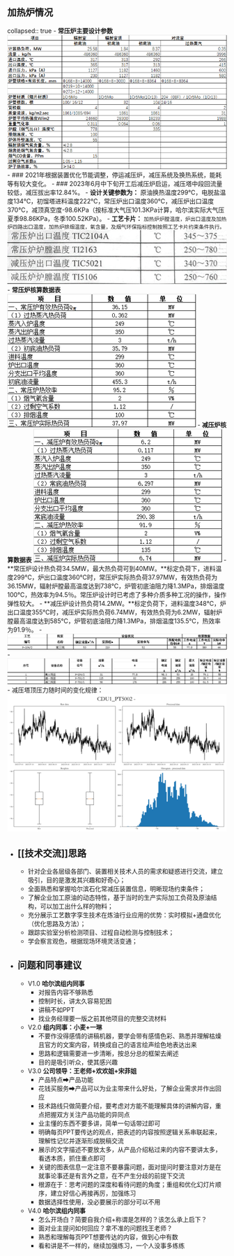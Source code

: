 ## 加热炉情况
collapsed:: true
	- **常压炉主要设计参数**
	  ![image.png](../assets/image_1709865983893_0.png)
	- ### 2021年根据装置优化节能调整，停运减压炉，减压系统及换热系统，能耗等有较大变化。
	- ### 2023年6月中下旬开工后减压炉启运，减压塔中段回流量较低，减压拔出率12.84%。
	- **设计关键参数为：**
	  原油换热温度299℃，电脱盐温度134℃，初馏塔进料温度222℃，常压炉出口温度360℃，减压炉出口温度370℃，减顶真空度-98.6KPa（按标准大气压101.3KPa计算，哈尔滨实际大气压夏季98.86KPa，冬季100.52KPa）。
	- **工艺卡片：**
	  `加热炉炉膛温度，炉出口温度及加热炉四路出口温度，加热炉排烟温度，氧含量，及烟气环保指标控制按照工艺卡片约束条件执行。`
	  ![image.png](../assets/image_1709866267479_0.png)
	- **常压炉核算数据表**
	  ![image.png](../assets/image_1709866921143_0.png)
	- **减压炉核算数据表**
	  ![image.png](../assets/image_1709867061486_0.png)
	- **常压炉设计热负荷34.5MW，最大热负荷可到40MW。**标定负荷下，进料温度299℃，炉出口温度360℃时，常压炉实际热负荷37.97MW，有效热负荷为36.15MW，辐射炉膛最高温度达到738℃，炉管初底油阻力降1.3MPa，排烟温度100℃，热效率为94.5％。常压炉设计时已考虑了多种介质多种工况的操作，操作弹性较大。
	- **减压炉设计热负荷14.2MW。**标定负荷下，进料温度348℃，炉出口温度355℃时，减压炉实际热负荷6.74MW，有效热负荷为6.2MW，辐射炉膛最高温度达到585℃，炉管初底油阻力降1.3MPa，排烟温度135.5℃，热效率为91.9％。
	- ![image.png](../assets/image_1709867876402_0.png)
	- ![image.png](../assets/image_1709868047827_0.png)
	- 减压塔顶压力随时间的变化规律：
	  ![CDU1_PT5002.png](../assets/CDU1_PT5002_1709866212798_0.png)
- ## [[技术交流]]思路
	- 针对企业各层级各部门、装置相关技术人员的需求和疑惑进行交流，建立吸引，目的是激发其兴趣和好奇心；
	- 全面熟悉和掌握哈尔滨石化常减压装置信息，明晰现场约束条件；
	- 了解企业加工原油的动态特性，基于当时的生产实际加工负荷及原油结构，可以加工出什么样的物料；
	- 充分展示工艺数字孪生技术在炼油行业应用的优势：实时模拟+通盘优化（优化思路及方法）；
	- 跟踪实验室分析检测项目、过程自动检测与控制技术；
	- 学会察言观色，根据现场环境灵活变通；
- ## 问题和同事建议
	- V1.0 **哈尔滨组内同事**
		- 对报告内容不够熟悉
		- 控制时长，讲太久容易犯困
		- 讲稿不如PPT
		- 找业务经理要一版之前其他项目的完整交流材料
	- V2.0 **组内同事：小麦+一琳**
		- 不要作没得感情的讲稿机器，要学会带有感情色彩、熟悉并理解枯燥且官方的文案内容，转换成自己的语言绘声绘色地表达出来
		- 思路和逻辑需要进一步清晰，按总分总的框架去阐述
		- 目的是吸引听众，使其感兴趣
	- V3.0 **公司领导：王老师+欢欢姐+宋菲姐**
		- 产品特点➡产品功能
		- 花钱买服务➡产品可以为业主带来什么好处，了解企业需求并作出回应
		- 技术路线只做简要介绍，要考虑对方能不能理解具体的讲解内容，重点把握双方关注产品功能的异同点
		- 业主懂的东西不要多讲，简单一句话带过即可
		- 明确每页PPT要传达的观点，把表述的内容按照逻辑关系串联起来，理解性记忆并逐渐形成脱稿交流
		- 展示的文字描述不要放太多，从产品介绍粘过来的内容不要讲太多，看透本质，抓住重点即可
		- 关键的图表信息一定注意不要暴露问题，面对提问时要注意对方是在就事论事还是有言外之意，在不产生分歧的前提下交流
		- 根源在于：思考问题的深度和看待问题的角度；重组和优化幻灯片顺序，建立好信心再接再厉，加强练习
		- 数据选择性使用，没必要展示的部分可以不用
	- V4.0 **哈尔滨组内同事**
		- 怎么开场白？简要自我介绍+称谓是怎样的？该怎么承上启下？
		- 面对业主提问如何回应？拿不准的问题找王老师？
		- 熟悉和理解每页PPT想要传达的内容，做到心中有数
		- 看和讲是不一样的，继续加强练习，一个人没事多练练
